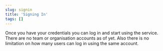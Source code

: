 ```yaml
---
slug: signin
title: 'Signing In'
tags: []
---
```


Once you have your credentials you can log in and start using the service. There are no team or organisation accounts as of yet. Also there is no limitation on how many users can log in using the same account.